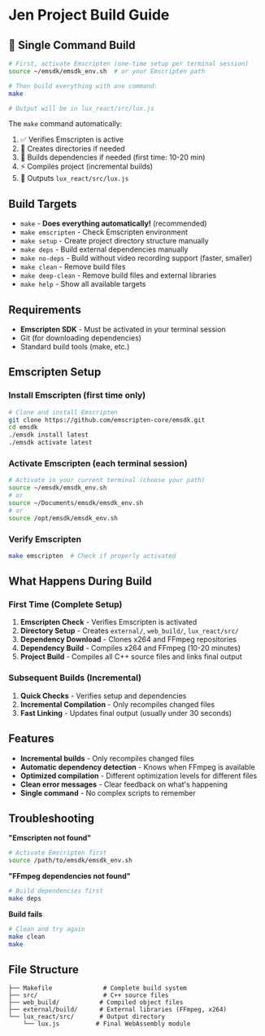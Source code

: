 # Jen Project Build Guide

## 🚀 Single Command Build

```bash
# First, activate Emscripten (one-time setup per terminal session)
source ~/emsdk/emsdk_env.sh  # or your Emscripten path

# Then build everything with one command:
make

# Output will be in lux_react/src/lux.js
```

The `make` command automatically:
1. ✅ Verifies Emscripten is active
2. 📁 Creates directories if needed  
3. 🔧 Builds dependencies if needed (first time: 10-20 min)
4. ⚡ Compiles project (incremental builds)
5. 🎉 Outputs `lux_react/src/lux.js`

## Build Targets

- `make` - **Does everything automatically!** (recommended)
- `make emscripten` - Check Emscripten environment
- `make setup` - Create project directory structure manually
- `make deps` - Build external dependencies manually
- `make no-deps` - Build without video recording support (faster, smaller)
- `make clean` - Remove build files
- `make deep-clean` - Remove build files and external libraries
- `make help` - Show all available targets

## Requirements

- **Emscripten SDK** - Must be activated in your terminal session
- Git (for downloading dependencies)
- Standard build tools (make, etc.)

## Emscripten Setup

### Install Emscripten (first time only)
```bash
# Clone and install Emscripten
git clone https://github.com/emscripten-core/emsdk.git
cd emsdk
./emsdk install latest
./emsdk activate latest
```

### Activate Emscripten (each terminal session)
```bash
# Activate in your current terminal (choose your path)
source ~/emsdk/emsdk_env.sh
# or
source ~/Documents/emsdk/emsdk_env.sh
# or  
source /opt/emsdk/emsdk_env.sh
```

### Verify Emscripten
```bash
make emscripten  # Check if properly activated
```

## What Happens During Build

### First Time (Complete Setup)
1. **Emscripten Check** - Verifies Emscripten is activated
2. **Directory Setup** - Creates `external/`, `web_build/`, `lux_react/src/`
3. **Dependency Download** - Clones x264 and FFmpeg repositories
4. **Dependency Build** - Compiles x264 and FFmpeg (10-20 minutes)
5. **Project Build** - Compiles all C++ source files and links final output

### Subsequent Builds (Incremental)
1. **Quick Checks** - Verifies setup and dependencies
2. **Incremental Compilation** - Only recompiles changed files
3. **Fast Linking** - Updates final output (usually under 30 seconds)

## Features

- **Incremental builds** - Only recompiles changed files
- **Automatic dependency detection** - Knows when FFmpeg is available
- **Optimized compilation** - Different optimization levels for different files
- **Clean error messages** - Clear feedback on what's happening
- **Single command** - No complex scripts to remember

## Troubleshooting

**"Emscripten not found"**
```bash
# Activate Emscripten first
source /path/to/emsdk/emsdk_env.sh
```

**"FFmpeg dependencies not found"**
```bash
# Build dependencies first
make deps
```

**Build fails**
```bash
# Clean and try again
make clean
make
```

## File Structure

```
├── Makefile              # Complete build system
├── src/                  # C++ source files
├── web_build/           # Compiled object files
├── external/build/      # External libraries (FFmpeg, x264)
└── lux_react/src/       # Output directory
    └── lux.js          # Final WebAssembly module
``` 